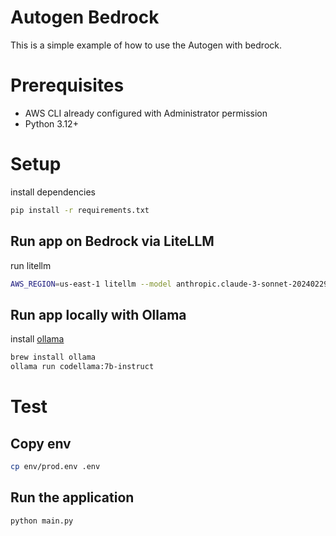 # Autogen Bedrock

This is a simple example of how to use the Autogen with bedrock.

# Prerequisites

- AWS CLI already configured with Administrator permission
- Python 3.12+

# Setup

install dependencies

```bash
pip install -r requirements.txt
```

## Run app on Bedrock via LiteLLM

run litellm

```bash
AWS_REGION=us-east-1 litellm --model anthropic.claude-3-sonnet-20240229-v1:0 --drop_params
```

## Run app locally with Ollama

install [ollama](https://ollama.com)

```bash
brew install ollama
ollama run codellama:7b-instruct
```

# Test

## Copy env

```bash
cp env/prod.env .env
```

## Run the application

```bash
python main.py
```
